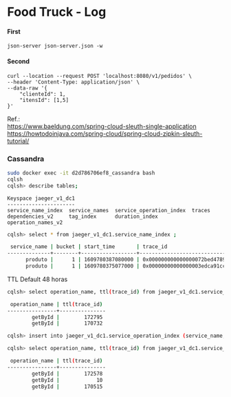 # Food Truck - Log

#### First

```shell script
json-server json-server.json -w
```

#### Second

```shell script
curl --location --request POST 'localhost:8080/v1/pedidos' \
--header 'Content-Type: application/json' \
--data-raw '{
	"clienteId": 1,
	"itensId": [1,5]
}'
```


Ref.:   
https://www.baeldung.com/spring-cloud-sleuth-single-application    
https://howtodoinjava.com/spring-cloud/spring-cloud-zipkin-sleuth-tutorial/   


### Cassandra 

```sh
sudo docker exec -it d2d786706ef8_cassandra bash
cqlsh
cqlsh> describe tables;
```

```
Keyspace jaeger_v1_dc1
----------------------
service_name_index  service_names  service_operation_index  traces            
dependencies_v2     tag_index      duration_index           operation_names_v2
```

```sh
cqlsh> select * from jaeger_v1_dc1.service_name_index ;    

 service_name | bucket | start_time       | trace_id
--------------+--------+------------------+------------------------------------
      produto |      1 | 1609780387080000 | 0x000000000000000072bed4789a519110
      produto |      1 | 1609780375077000 | 0x00000000000000003edca91cc5ecfda7
```
   
TTL Default 48 horas   
   
```sh
cqlsh> select operation_name, ttl(trace_id) from jaeger_v1_dc1.service_operation_index;

 operation_name | ttl(trace_id)
----------------+---------------
        getById |        172795
        getById |        170732
```		

```sh
cqlsh> insert into jaeger_v1_dc1.service_operation_index (service_name, operation_name, start_time, trace_id) values ('produto', 'getById', 1609780387080000, 0x000000000000000072bed4789a519110) using ttl 15;
```

```sh
cqlsh> select operation_name, ttl(trace_id) from jaeger_v1_dc1.service_operation_index;

 operation_name | ttl(trace_id)
----------------+---------------
        getById |        172578
        getById |            10
        getById |        170515
```		